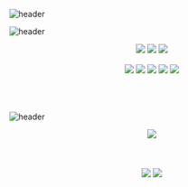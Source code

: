 ![header](https://capsule-render.vercel.app/api?type=transparent&height=270&section=header&text=Devjo&fontSize=80&fontColor=71af45&animation=fadeIn&desc=🍄better%20than%20yesterday&descAlignY=77&descSize=17)

![header](https://capsule-render.vercel.app/api?type=transparent&height=40&text=🎧%20Tech%20Stack&fontSize=30&fontColor=915798&animation=scaleIn)
<div align="center">
<div>
 <img src="https://img.shields.io/badge/java-007396?style=for-the-badge&logo=java&logoColor=white">
 <img src="https://img.shields.io/badge/python-3776AB?style=for-the-badge&logo=python&logoColor=white">
 <img src="https://img.shields.io/badge/JavaScript-F7DF1E?style=for-the-badge&logo=JavaScript&logoColor=black"/>
</div>
</br>
<img src="https://img.shields.io/badge/spring-6DB33F?style=flat-square&logo=spring&logoColor=white">
<img src="https://img.shields.io/badge/springboot-6DB33F?style=flat-square&logo=springboot&logoColor=white">
<img src="https://img.shields.io/badge/vue.js-4FC08D?style=flat-square&logo=vue.js&logoColor=white">
<img src="https://img.shields.io/badge/mysql-4479A1?style=flat-square&logo=mysql&logoColor=white">
<img src="https://img.shields.io/badge/mariaDB-003545?style=flat-square&logo=mariaDB&logoColor=white">
</br>
</br>

</div>


</br>
</br>

![header](https://capsule-render.vercel.app/api?type=transparent&height=50&text=🧳%20Project&fontSize=30&fontColor=db6d9e&animation=scaleIn)
  
<div align="center">
<a href="https://devyoseph.github.io/start.html"><img src="https://img.shields.io/badge/Project_01-000000?style=for-the-badge&logo=JavaScript&logoColor=white"/></a>
</div>

</br>
</br>
</br>

<div align="center">
 <img align='center' src="http://mazassumnida.wtf/api/v2/generate_badge?boj=josephdev">
 <img align='center' src="https://github-readme-stats.vercel.app/api/top-langs/?username=devyoseph&layout=compact&theme=gruvbox">
</div>
